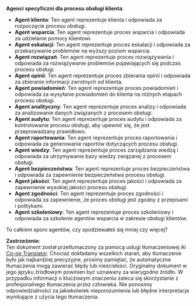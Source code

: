 <!--
CO_OP_TRANSLATOR_METADATA:
{
  "original_hash": "d38387460faaff27512a6b8c91ba9737",
  "translation_date": "2025-03-28T09:48:05+00:00",
  "source_file": "08-multi-agent\\solution\\solution.md",
  "language_code": "pl"
}
-->
**Agenci specyficzni dla procesu obsługi klienta**:

- **Agent klienta**: Ten agent reprezentuje klienta i odpowiada za rozpoczęcie procesu obsługi.
- **Agent wsparcia**: Ten agent reprezentuje proces wsparcia i odpowiada za udzielanie pomocy klientowi.
- **Agent eskalacji**: Ten agent reprezentuje proces eskalacji i odpowiada za przekazywanie problemów na wyższy poziom wsparcia.
- **Agent rozwiązań**: Ten agent reprezentuje proces rozwiązywania i odpowiada za rozwiązywanie problemów pojawiających się podczas procesu obsługi.
- **Agent opinii**: Ten agent reprezentuje proces zbierania opinii i odpowiada za zbieranie informacji zwrotnych od klienta.
- **Agent powiadomień**: Ten agent reprezentuje proces powiadomień i odpowiada za wysyłanie powiadomień do klienta na różnych etapach procesu obsługi.
- **Agent analityczny**: Ten agent reprezentuje proces analizy i odpowiada za analizowanie danych związanych z procesem obsługi.
- **Agent audytu**: Ten agent reprezentuje proces audytu i odpowiada za kontrolowanie procesu obsługi, aby upewnić się, że jest przeprowadzany prawidłowo.
- **Agent raportowania**: Ten agent reprezentuje proces raportowania i odpowiada za generowanie raportów dotyczących procesu obsługi.
- **Agent wiedzy**: Ten agent reprezentuje proces zarządzania wiedzą i odpowiada za utrzymywanie bazy wiedzy związanej z procesem obsługi.
- **Agent bezpieczeństwa**: Ten agent reprezentuje proces bezpieczeństwa i odpowiada za zapewnienie bezpieczeństwa procesu obsługi.
- **Agent jakości**: Ten agent reprezentuje proces jakości i odpowiada za zapewnienie wysokiej jakości procesu obsługi.
- **Agent zgodności**: Ten agent reprezentuje proces zgodności i odpowiada za zapewnienie, że proces obsługi jest zgodny z przepisami i politykami.
- **Agent szkoleniowy**: Ten agent reprezentuje proces szkoleniowy i odpowiada za szkolenie agentów wsparcia w zakresie obsługi klientów.

To całkiem sporo agentów, czy spodziewałeś się mniej czy więcej?

**Zastrzeżenie**:  
Ten dokument został przetłumaczony za pomocą usługi tłumaczeniowej AI [Co-op Translator](https://github.com/Azure/co-op-translator). Chociaż dokładamy wszelkich starań, aby tłumaczenie było jak najbardziej precyzyjne, prosimy pamiętać, że automatyczne tłumaczenia mogą zawierać błędy lub nieścisłości. Oryginalny dokument w jego języku źródłowym powinien być uznawany za wiarygodne źródło. W przypadku informacji o kluczowym znaczeniu zaleca się skorzystanie z profesjonalnego tłumaczenia przez człowieka. Nie ponosimy odpowiedzialności za jakiekolwiek nieporozumienia lub błędne interpretacje wynikające z użycia tego tłumaczenia.